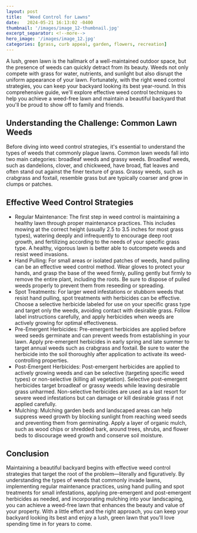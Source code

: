 ```yaml
---
layout: post
title:  "Weed Control for Lawns"
date:   2024-05-21 16:13:02 -0400
thumbnail: '/images/image_12-thumbnail.jpg'
excerpt_separator: <!--more-->
hero_image: '/images/image_12.jpg'
categories: [grass, curb appeal, garden, flowers, recreation]
---
```

A lush, green lawn is the hallmark of a well-maintained outdoor space, but the presence of weeds can quickly detract from its beauty. <!--more-->Weeds not only compete with grass for water, nutrients, and sunlight but also disrupt the uniform appearance of your lawn. Fortunately, with the right weed control strategies, you can keep your backyard looking its best year-round. In this comprehensive guide, we'll explore effective weed control techniques to help you achieve a weed-free lawn and maintain a beautiful backyard that you'll be proud to show off to family and friends.

## Understanding the Challenge: Common Lawn Weeds
Before diving into weed control strategies, it's essential to understand the types of weeds that commonly plague lawns. Common lawn weeds fall into two main categories: broadleaf weeds and grassy weeds. Broadleaf weeds, such as dandelions, clover, and chickweed, have broad, flat leaves and often stand out against the finer texture of grass. Grassy weeds, such as crabgrass and foxtail, resemble grass but are typically coarser and grow in clumps or patches.

## Effective Weed Control Strategies
* Regular Maintenance: The first step in weed control is maintaining a healthy lawn through proper maintenance practices. This includes mowing at the correct height (usually 2.5 to 3.5 inches for most grass types), watering deeply and infrequently to encourage deep root growth, and fertilizing according to the needs of your specific grass type. A healthy, vigorous lawn is better able to outcompete weeds and resist weed invasions.
* Hand Pulling: For small areas or isolated patches of weeds, hand pulling can be an effective weed control method. Wear gloves to protect your hands, and grasp the base of the weed firmly, pulling gently but firmly to remove the entire plant, including the roots. Be sure to dispose of pulled weeds properly to prevent them from reseeding or spreading.
* Spot Treatments: For larger weed infestations or stubborn weeds that resist hand pulling, spot treatments with herbicides can be effective. Choose a selective herbicide labeled for use on your specific grass type and target only the weeds, avoiding contact with desirable grass. Follow label instructions carefully, and apply herbicides when weeds are actively growing for optimal effectiveness.
* Pre-Emergent Herbicides: Pre-emergent herbicides are applied before weed seeds germinate and can prevent weeds from establishing in your lawn. Apply pre-emergent herbicides in early spring and late summer to target annual weeds such as crabgrass and foxtail. Be sure to water the herbicide into the soil thoroughly after application to activate its weed-controlling properties.
* Post-Emergent Herbicides: Post-emergent herbicides are applied to actively growing weeds and can be selective (targeting specific weed types) or non-selective (killing all vegetation). Selective post-emergent herbicides target broadleaf or grassy weeds while leaving desirable grass unharmed. Non-selective herbicides are used as a last resort for severe weed infestations but can damage or kill desirable grass if not applied carefully.
* Mulching: Mulching garden beds and landscaped areas can help suppress weed growth by blocking sunlight from reaching weed seeds and preventing them from germinating. Apply a layer of organic mulch, such as wood chips or shredded bark, around trees, shrubs, and flower beds to discourage weed growth and conserve soil moisture.

## Conclusion
Maintaining a beautiful backyard begins with effective weed control strategies that target the root of the problem—literally and figuratively. By understanding the types of weeds that commonly invade lawns, implementing regular maintenance practices, using hand pulling and spot treatments for small infestations, applying pre-emergent and post-emergent herbicides as needed, and incorporating mulching into your landscaping, you can achieve a weed-free lawn that enhances the beauty and value of your property. With a little effort and the right approach, you can keep your backyard looking its best and enjoy a lush, green lawn that you'll love spending time in for years to come.
